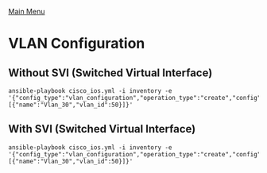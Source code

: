 [Main Menu](../README.md)
# VLAN Configuration 
## Without SVI (Switched Virtual Interface)

```shell
ansible-playbook cisco_ios.yml -i inventory -e '{"config_type":"vlan_configuration","operation_type":"create","config":[{"name":"Vlan_30","vlan_id":50}]}'
```

## With SVI (Switched Virtual Interface)
```shell
ansible-playbook cisco_ios.yml -i inventory -e '{"config_type":"vlan_configuration","operation_type":"create","config":[{"name":"Vlan_30","vlan_id":50}]}'

```

